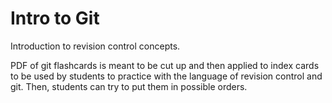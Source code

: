 Intro to Git
============

Introduction to revision control concepts.

PDF of git flashcards is meant to be cut up and then applied to index cards to be used by students to practice with the language of revision control and git. Then, students can try to put them in possible orders.
